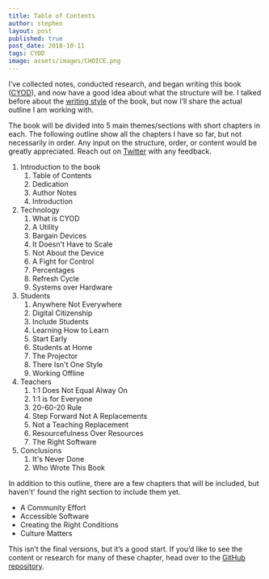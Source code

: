 ```yaml
---
title: Table of Contents
author: stephen
layout: post
published: true
post_date: 2018-10-11
tags: CYOD
image: assets/images/CHOICE.png
---
```

I’ve collected notes, conducted research, and began writing this book (<a href="https://swoicik.com/cyod/">CYOD</a>), and now have a good idea about what the structure will be. I talked before about the <a href="https://swoicik.com/2018/writing-style/">writing style</a> of the book, but now I’ll share the actual outline I am working with.

The book will be divided into 5 main themes/sections with short chapters in each. The following outline show all the chapters I have so far, but not necessarily in order. Any input on the structure, order, or content would be greatly appreciated. Reach out on <a href="https://twitter.com/swoicik">Twitter</a> with any feedback.
<ol>
 	<li>Introduction to the book
<ol>
 	<li>Table of Contents</li>
 	<li>Dedication</li>
 	<li>Author Notes</li>
 	<li>Introduction</li>
</ol>
</li>
 	<li>Technology
<ol>
 	<li>What is CYOD</li>
 	<li>A Utility</li>
 	<li>Bargain Devices</li>
 	<li>It Doesn't Have to Scale</li>
 	<li>Not About the Device</li>
 	<li>A Fight for Control</li>
 	<li>Percentages</li>
 	<li>Refresh Cycle</li>
 	<li>Systems over Hardware</li>
</ol>
</li>
 	<li>Students
<ol>
 	<li>Anywhere Not Everywhere</li>
 	<li>Digital Citizenship</li>
 	<li>Include Students</li>
 	<li>Learning How to Learn</li>
 	<li>Start Early</li>
 	<li>Students at Home</li>
 	<li>The Projector</li>
 	<li>There Isn't One Style</li>
 	<li>Working Offline</li>
</ol>
</li>
 	<li>Teachers
<ol>
 	<li>1:1 Does Not Equal Alway On</li>
 	<li>1:1 is for Everyone</li>
 	<li>20-60-20 Rule</li>
 	<li>Step Forward Not A Replacements</li>
 	<li>Not a Teaching Replacement</li>
 	<li>Resourcefulness Over Resources</li>
 	<li>The Right Software</li>
</ol>
</li>
 	<li>Conclusions
<ol>
 	<li>It's Never Done</li>
 	<li>Who Wrote This Book</li>
</ol>
</li>
</ol>
In addition to this outline, there are a few chapters that will be included, but haven't' found the right section to include them yet.
<ul>
 	<li>A Community Effort</li>
 	<li>Accessible Software</li>
 	<li>Creating the Right Conditions</li>
 	<li>Culture Matters</li>
</ul>
This isn’t the final versions, but it’s a good start. If you’d like to see the content or research for many of these chapter, head over to the <a href="https://github.com/swoicik/cyod">GitHub repository</a>.
